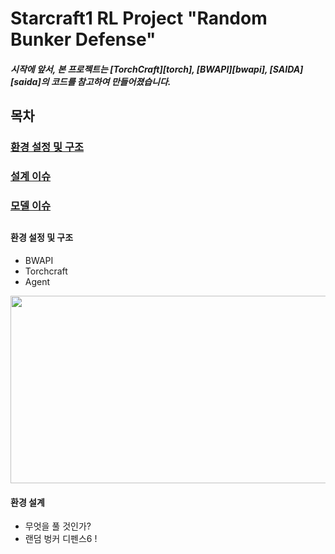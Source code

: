 # Starcraft1 RL Project "Random Bunker Defense" 

##### 시작에 앞서, 본 프로젝트는 [TorchCraft][torch], [BWAPI][bwapi], [SAIDA][saida]의 코드를 참고하여 만들어졌습니다. 

##
##
## 목차
### [환경 설정 및 구조](#환경-설정-및-구조)
### [설계 이슈](#설계-이슈)
### [모델 이슈](#)
##
####
####
####
####
####
####
####
####
####
####
####
####
####
####
####
##

####  환경 설정 및 구조
- BWAPI
- Torchcraft
- Agent

<img src="https://user-images.githubusercontent.com/19571027/159266080-844e7d50-e479-4fa2-adbe-f26aa9cd9aa9.png" width="700" height="300"/>

#### 환경 설계 
- 무엇을 풀 것인가? 
- 랜덤 벙커 디펜스6 !



